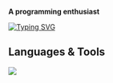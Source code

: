 **A programming enthusiast**

[![Typing SVG](https://readme-typing-svg.demolab.com?font=Fira+Code&pause=1000&color=000000&width=435&lines=%E8%87%AA%E7%84%B6%E8%B5%A0%E4%BA%88%E4%BD%A0%EF%BC%8C%E6%A0%91%E5%86%A0%E5%BE%AE%E9%A3%8E%EF%BC%8C%E8%82%A9%E5%A4%B4%E7%9A%84%E6%9A%B4%E9%9B%A8;%E7%89%87%E5%88%BB%E5%90%8E%E7%94%9F%E6%88%90%EF%BC%8C%E5%B9%B3%E8%A1%A1%E5%BF%A0%E8%AF%9A%EF%BC%8C%E4%B8%8D%E6%81%AF%E7%9A%84%E8%BA%AB%E4%BD%93)](https://git.io/typing-svg)

## Languages & Tools

<p align="left">
  <a href="https://skillicons.dev">
    <img src="https://skillicons.dev/icons?i=neovim,go,java,kotlin,react,vue,tailwind,arch" />
  </a>
</p>

